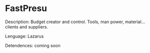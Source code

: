 # FastPresu

Description:
Budget creator and control. Tools, man power, material... clients and suppliers.

Lenguage:
Lazarus

Detendences:
coming soon
